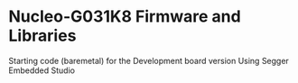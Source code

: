 # Nucleo-G031K8 Firmware and Libraries
Starting code (baremetal) for the Development board version
Using Segger Embedded Studio
